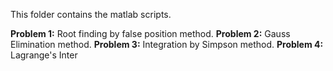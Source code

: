 This folder contains the matlab scripts.

**Problem 1:** Root finding by false position method.
**Problem 2:** Gauss Elimination method.
**Problem 3:** Integration by Simpson method.
**Problem 4:** Lagrange's Inter
